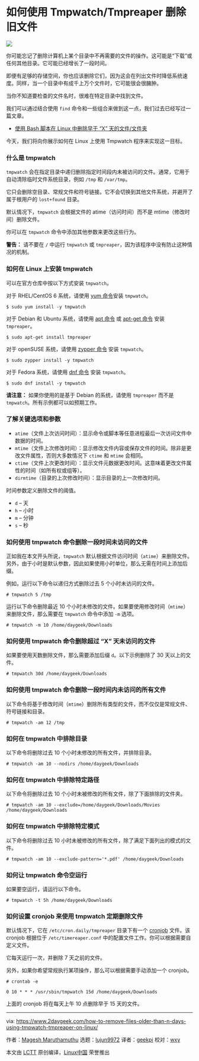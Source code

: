 [#]: collector: (lujun9972)
[#]: translator: (geekpi)
[#]: reviewer: (wxy)
[#]: publisher: (wxy)
[#]: url: (https://linux.cn/article-12284-1.html)
[#]: subject: (How to Remove Files Older than N Days Using Tmpwatch/Tmpreaper on Linux)
[#]: via: (https://www.2daygeek.com/how-to-remove-files-older-than-n-days-using-tmpwatch-tmpreaper-on-linux/)
[#]: author: (Magesh Maruthamuthu https://www.2daygeek.com/author/magesh/)

如何使用 Tmpwatch/Tmpreaper 删除旧文件
======

![](https://img.linux.net.cn/data/attachment/album/202006/05/091806zrnwahdl9fdyznrw.jpg)

你可能忘记了删除计算机上某个目录中不再需要的文件的操作。这可能是“下载”或任何其他目录。它可能已经增长了一段时间。

即便有足够的存储空间，你也应该删除它们，因为这会在列出文件时降低系统速度。同样，当一个目录中有成千上万个文件时，它可能很会很臃肿。

当你不知道要检查的文件名时，很难在特定目录中找到文件。

我们可以通过结合使用 `find` 命令和一些组合来做到这一点，我们过去已经写过一篇文章。

* [使用 Bash 脚本在 Linux 中删除早于 “X” 天的文件/文件夹][1]

今天，我们将向你展示如何在 Linux 上使用 Tmpwatch 程序来实现这一目标。

### 什么是 tmpwatch

`tmpwatch` 会在指定目录中递归删除指定时间段内未被访问的文件。通常，它用于自动清除临时文件系统目录，例如 `/tmp` 和 `/var/tmp`。

它只会删除空目录、常规文件和符号链接。它不会切换到其他文件系统，并避开了属于根用户的 `lost+found` 目录。

默认情况下，`tmpwatch` 会根据文件的 atime（访问时间）而不是 mtime（修改时间）删除文件。

你可以在 `tmpwatch` 命令中添加其他参数来更改这些行为。

**警告：** 请不要在 `/` 中运行 `tmpwatch` 或 `tmpreaper`，因为该程序中没有防止这种情况的机制。

### 如何在 Linux 上安装 tmpwatch

可以在官方仓库中按以下方式安装 `tmpwatch`。

对于 RHEL/CentOS 6 系统，请使用 [yum 命令][2]安装 `tmpwatch`。

```
$ sudo yum install -y tmpwatch
```

对于 Debian 和 Ubuntu 系统，请使用 [apt 命令][3] 或 [apt-get 命令][4] 安装 `tmpreaper`。

```
$ sudo apt-get install tmpreaper
```

对于 openSUSE 系统，请使用 [zypper 命令][5] 安装 `tmpwatch`。

```
$ sudo zypper install -y tmpwatch
```

对于 Fedora 系统，请使用 [dnf 命令][6] 安装 `tmpwatch`。

```
$ sudo dnf install -y tmpwatch
```

**请注意：** 如果你使用的是基于 Debian 的系统，请使用 `tmpreaper` 而不是 `tmpwatch`。所有示例都可以如预期工作。

### 了解关键选项和参数

* `atime`（文件上次访问时间）：显示命令或脚本等任意进程最后一次访问文件中数据的时间。
* `mtime`（文件上次修改时间）：显示修改文件内容或保存文件的时间。除非是更改文件属性，否则大多数情况下 `ctime` 和 `mtime` 会相同。
* `ctime`（文件上次更改时间）：显示文件元数据更改时间。这意味着更改文件属性的时间（如所有权或组等）。
* `dirmtime`（目录的上次修改时间）：显示目录的上一次修改时间。

时间参数定义删除文件的阈值。

* `d` – 天
* `h` – 小时
* `m` – 分钟
* `s` – 秒

### 如何使用 tmpwatch 命令删除一段时间未访问的文件

正如我在本文开头所说，`tmpwatch` 默认根据文件访问时间（`atime`）来删除文件。另外，由于小时是默认参数，因此如果使用小时单位，那么无需在时间上添加后缀。

例如，运行以下命令以递归方式删除过去 5 个小时未访问的文件。

```
# tmpwatch 5 /tmp
```

运行以下命令删除最近 10 个小时未修改的文件。如果要使用修改时间（`mtime`）来删除文件，那么需要在 `tmpwatch` 命令中添加 `-m` 选项。

```
# tmpwatch -m 10 /home/daygeek/Downloads
```

### 如何使用 tmpwatch 命令删除超过 “X” 天未访问的文件

如果要使用天数删除文件，那么需要添加后缀 `d`。以下示例删除了 30 天以上的文件。

```
# tmpwatch 30d /home/daygeek/Downloads
```

### 如何使用 tmpwatch 命令删除一段时间内未访问的所有文件

以下命令将基于修改时间（`mtime`）删除所有类型的文件，而不仅仅是常规文件、符号链接和目录。

```
# tmpwatch -am 12 /tmp
```

### 如何在 tmpwatch 中排除目录

以下命令将删除过去 10 个小时未修改的所有文件，并排除目录。

```
# tmpwatch -am 10 --nodirs /home/daygeek/Downloads
```

### 如何在 tmpwatch 中排除特定路径

以下命令将删除过去 10 个小时未被修改的所有文件，除了下面排除的文件夹。

```
# tmpwatch -am 10 --exclude=/home/daygeek/Downloads/Movies /home/daygeek/Downloads
```

### 如何在 tmpwatch 中排除特定模式

以下命令将删除过去 10 小时未被修改的所有文件，除了满足下面列出的模式的文件。

```
# tmpwatch -am 10 --exclude-pattern='*.pdf' /home/daygeek/Downloads
```

### 如何让 tmpwatch 命令空运行

如果要空运行，请运行以下命令。

```
# tmpwatch -t 5h /home/daygeek/Downloads
```

### 如何设置 cronjob 来使用 tmpwatch 定期删除文件

默认情况下，它在 `/etc/cron.daily/tmpreaper` 目录下有一个 [cronjob][7] 文件。该 cronjob 根据位于 `/etc/timereaper.conf` 中的配置文件工作。你可以根据需要自定义文件。

它每天运行一次，并删除 7 天之前的文件。

另外，如果你希望常规执行某项操作，那么可以根据需要手动添加一个 cronjob。

```
# crontab -e

0 10 * * * /usr/sbin/tmpwatch 15d /home/daygeek/Downloads
```

上面的 cronjob 将在每天上午 10 点删除早于 15 天的文件。

--------------------------------------------------------------------------------

via: https://www.2daygeek.com/how-to-remove-files-older-than-n-days-using-tmpwatch-tmpreaper-on-linux/

作者：[Magesh Maruthamuthu][a]
选题：[lujun9972][b]
译者：[geekpi](https://github.com/geekpi)
校对：[wxy](https://github.com/wxy)

本文由 [LCTT](https://github.com/LCTT/TranslateProject) 原创编译，[Linux中国](https://linux.cn/) 荣誉推出

[a]: https://www.2daygeek.com/author/magesh/
[b]: https://github.com/lujun9972
[1]: https://linux.cn/article-11490-1.html
[2]: https://www.2daygeek.com/linux-yum-command-examples-manage-packages-rhel-centos-systems/
[3]: https://www.2daygeek.com/apt-command-examples-manage-packages-debian-ubuntu-systems/
[4]: https://www.2daygeek.com/apt-get-apt-cache-command-examples-manage-packages-debian-ubuntu-systems/
[5]: https://www.2daygeek.com/zypper-command-examples-manage-packages-opensuse-system/
[6]: https://www.2daygeek.com/linux-dnf-command-examples-manage-packages-fedora-centos-rhel-systems/
[7]: https://www.2daygeek.com/linux-crontab-cron-job-to-schedule-jobs-task/
